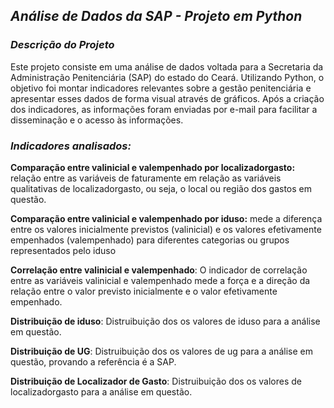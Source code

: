 ## *Análise de Dados da SAP - Projeto em Python*
### *Descrição do Projeto*
Este projeto consiste em uma análise de dados voltada para a Secretaria da Administração Penitenciária (SAP) do estado do Ceará. Utilizando Python, o objetivo foi montar indicadores relevantes sobre a gestão penitenciária e apresentar esses dados de forma visual através de gráficos. Após a criação dos indicadores, as informações foram enviadas por e-mail para facilitar a disseminação e o acesso às informações.

### *Indicadores analisados:*
**Comparação entre valinicial e valempenhado por localizadorgasto:** relação entre as variáveis de faturamente em relação as variáveis qualitativas de localizadorgasto, ou seja, o local ou região dos gastos em questão.<br />

**Comparação entre valinicial e valempenhado por iduso:** mede a diferença entre os valores inicialmente previstos (valinicial) e os valores efetivamente empenhados (valempenhado) para diferentes categorias ou grupos representados pelo iduso <br />

**Correlação entre valinicial e valempenhado**: O indicador de correlação entre as variáveis valinicial e valempenhado mede a força e a direção da relação entre o valor previsto inicialmente e o valor efetivamente empenhado.<br />

**Distribuição de iduso**: Distruibuição dos os valores de iduso para a análise em questão.<br />

**Distribuição de UG**: Distruibuição dos os valores de ug para a análise em questão, provando a referência é a SAP.<br />

**Distribuição de Localizador de Gasto**: Distruibuição dos os valores de localizadorgasto para a análise em questão.<br />

